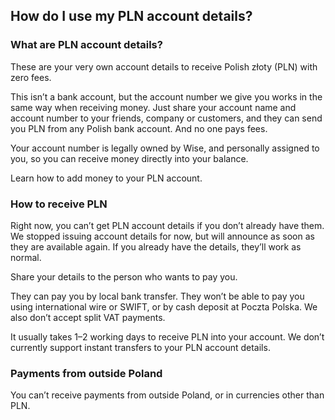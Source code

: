 ## How do I use my PLN account details?  
### What are PLN account details?

These are your very own account details to receive Polish złoty (PLN) with zero fees.

This isn’t a bank account, but the account number we give you works in the same way when receiving money. Just share your account name and account number to your friends, company or customers, and they can send you PLN from any Polish bank account. And no one pays fees. 

Your account number is legally owned by Wise, and personally assigned to you, so you can receive money directly into your balance. 

Learn how to add money to your PLN account.

### How to receive PLN

Right now, you can’t get PLN account details if you don’t already have them. We stopped issuing account details for now, but will announce as soon as they are available again. If you already have the details, they’ll work as normal. 

Share your details to the person who wants to pay you. 

They can pay you by local bank transfer. They won’t be able to pay you using international wire or SWIFT, or by cash deposit at Poczta Polska. We also don’t accept split VAT payments. 

It usually takes 1–2 working days to receive PLN into your account. We don’t currently support instant transfers to your PLN account details.

### Payments from outside Poland

You can’t receive payments from outside Poland, or in currencies other than PLN.